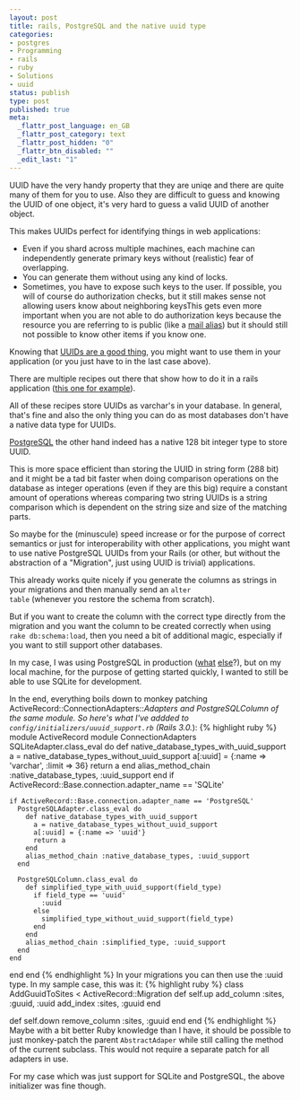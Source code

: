 ```yaml
---
layout: post
title: rails, PostgreSQL and the native uuid type
categories:
- postgres
- Programming
- rails
- ruby
- Solutions
- uuid
status: publish
type: post
published: true
meta:
  _flattr_post_language: en_GB
  _flattr_post_category: text
  _flattr_post_hidden: "0"
  _flattr_btn_disabled: ""
  _edit_last: "1"
---
```

UUID have the very handy property that they are uniqe and there are quite many of them for you to use. Also they are difficult to guess and knowing the UUID of one object, it's very hard to guess a valid UUID of another object.

This makes UUIDs perfect for identifying things in web applications:
<ul>
	<li>Even if you shard across multiple machines, each machine can independently generate primary keys without (realistic) fear of overlapping.</li>
	<li>You can generate them without using any kind of locks.</li>
	<li>Sometimes, you have to expose such keys to the user. If possible, you will of course do authorization checks, but it still makes sense not allowing users know about neighboring keysThis gets even more important when you are not able to do authorization keys because the resource you are referring to is public (like a <a href="http://tempalias.com">mail alias</a>) but it should still not possible to know other items if you know one.</li>
</ul>
Knowing that <a href="http://www.codinghorror.com/blog/2007/03/primary-keys-ids-versus-guids.html">UUIDs are a good thing</a>, you might want to use them in your application (or you just have to in the last case above).

There are multiple recipes out there that show how to do it in a rails application (<a href="http://stackoverflow.com/questions/2487837/uuids-in-rails3">this one for example</a>).

All of these recipes store UUIDs as varchar's in your database. In general, that's fine and also the only thing you can do as most databases don't have a native data type for UUIDs.

[PostgreSQL](http://www.postgresql.org) the other hand indeed has a native 128 bit integer type to store UUID.

This is more space efficient than storing the UUID in string form (288 bit) and it might be a tad bit faster when doing comparison operations on the database as integer operations (even if they are this big) require a constant amount of operations whereas comparing two string UUIDs is a string comparison which is dependent on the string size and size of the matching parts.

So maybe for the (minuscule) speed increase or for the purpose of correct semantics or just for interoperability with other applications, you might want to use native PostgreSQL UUIDs from your Rails (or other, but without the abstraction of a "Migration", just using UUID is trivial) applications.

This already works quite nicely if you generate the columns as strings in your migrations and then manually send an <code>alter table</code> (whenever you restore the schema from scratch).

But if you want to create the column with the correct type directly from the migration and you want the column to be created correctly when using <code>rake db:schema:load</code>, then you need a bit of additional magic, especially if you want to still support other databases.

In my case, I was using PostgreSQL in production (<a href="http://www.gnegg.ch/2004/06/all-time-favourite-tools/">what</a> <a href="http://www.gnegg.ch/2009/02/all-time-favourite-tools-update/">else</a>?), but on my local machine, for the purpose of getting started quickly, I wanted to still be able to use SQLite for development.

In the end, everything boils down to monkey patching ActiveRecord::ConnectionAdapters::*Adapters and PostgreSQLColumn of the same module. So here's what I've addded to <code>config/initializers/uuuid_support.rb</code> (Rails 3.0.*):
{% highlight ruby %}
module ActiveRecord
  module ConnectionAdapters
    SQLiteAdapter.class_eval do
      def native_database_types_with_uuid_support
        a = native_database_types_without_uuid_support
        a[:uuid] = {:name => 'varchar', :limit => 36}
        return a
      end
      alias_method_chain :native_database_types, :uuid_support
    end if ActiveRecord::Base.connection.adapter_name == 'SQLite'

    if ActiveRecord::Base.connection.adapter_name == 'PostgreSQL'
      PostgreSQLAdapter.class_eval do
        def native_database_types_with_uuid_support
          a = native_database_types_without_uuid_support
          a[:uuid] = {:name => 'uuid'}
          return a
        end
        alias_method_chain :native_database_types, :uuid_support
      end

      PostgreSQLColumn.class_eval do
        def simplified_type_with_uuid_support(field_type)
          if field_type == 'uuid'
            :uuid
          else
            simplified_type_without_uuid_support(field_type)
          end
        end
        alias_method_chain :simplified_type, :uuid_support
      end
    end
  end
end
{% endhighlight %}
In your migrations you can then use the :uuid type. In my sample case, this was it:
{% highlight ruby %}
class AddGuuidToSites < ActiveRecord::Migration
  def self.up
    add_column :sites, :guuid, :uuid
    add_index :sites, :guuid
  end

  def self.down
    remove_column :sites, :guuid
  end
end
{% endhighlight %}
Maybe with a bit better Ruby knowledge than I have, it should be possible to just monkey-patch the parent <code>AbstractAdaper</code> while still calling the method of the current subclass. This would not require a separate patch for all adapters in use.

For my case which was just support for SQLite and PostgreSQL, the above initializer was fine though.
